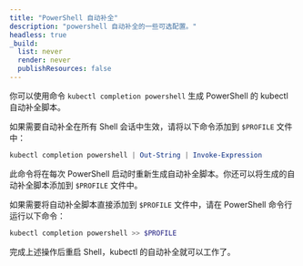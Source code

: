```yaml
---
title: "PowerShell 自动补全"
description: "powershell 自动补全的一些可选配置。"
headless: true
_build:
  list: never
  render: never
  publishResources: false
---
```

<!--
title: "PowerShell auto-completion"
description: "Some optional configuration for powershell auto-completion."
headless: true
-->

<!--
The kubectl completion script for PowerShell can be generated with the command `kubectl completion powershell`.

To do so in all your shell sessions, add the following line to your `$PROFILE` file:
-->
你可以使用命令 `kubectl completion powershell` 生成 PowerShell 的 kubectl 自动补全脚本。

如果需要自动补全在所有 Shell 会话中生效，请将以下命令添加到 `$PROFILE` 文件中：

```powershell
kubectl completion powershell | Out-String | Invoke-Expression
```

<!--
This command will regenerate the auto-completion script on every PowerShell start up. You can also add the generated script directly to your `$PROFILE` file.
-->
此命令将在每次 PowerShell 启动时重新生成自动补全脚本。你还可以将生成的自动补全脚本添加到 `$PROFILE` 文件中。

<!--
To add the generated script to your `$PROFILE` file, run the following line in your powershell prompt:
-->
如果需要将自动补全脚本直接添加到 `$PROFILE` 文件中，请在 PowerShell 命令行运行以下命令：

```powershell
kubectl completion powershell >> $PROFILE
```

<!--
After reloading your shell, kubectl autocompletion should be working.
-->
完成上述操作后重启 Shell，kubectl 的自动补全就可以工作了。
